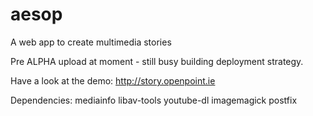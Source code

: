 aesop
=====

A web app to create multimedia stories

Pre ALPHA upload at moment - still busy building deployment strategy.

Have a look at the demo: http://story.openpoint.ie

Dependencies:
mediainfo libav-tools youtube-dl imagemagick postfix

